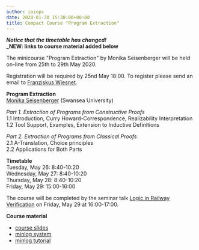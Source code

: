 ```yaml
---
author: ioiops
date: 2020-01-30 15:30:00+00:00
title: Compact Course "Program Extraction"
---
```


**_Notice that the timetable has changed!_**\
**_NEW: links to course material added below**

The minicourse "Program Extraction" by Monika Seisenberger will be held on-line from 25th to 29th May 2020.

Registration will be required by 25nd May 18:00. To register please send an email to [Franziskus Wiesnet](mailto:franziskus.wiesnet@unitn.it).

**Program Extraction**\
[Monika Seisenberger](https://www.swansea.ac.uk/staff/science/computer-science/m.seisenberger/) (Swansea University)

_Part 1. Extraction of Programs from Constructive Proofs_\
1.1 Introduction, Curry Howard-Correspondence, Realizability Interpretation\
1.2 Tool Support, Examples, Extension to Inductive Definitions

_Part 2. Extraction of Programs from Classical Proofs_\
2.1 A-Translation, Choice principles\
2.2 Applications for Both Parts

**Timetable**\
Tuesday, May 26: 8:40-10:20\
Wednesday, May 27: 8:40-10:20\
Thursday, May 28: 8:40-10:20\
Friday, May 29: 15:00-16:00

The course will be completed by the seminar talk [Logic in Railway Verification](https://www.logicverona.it/2020-05-29-departmental-seminar.html) on Friday, May 29 at 16:00-17:00.

**Course material**
- [course slides](http://www.cs.swan.ac.uk/~csmona/Verona-ProgramExtraction.pdf)
- [minlog system](www.minlog-system.de)
- [minlog tutorial](http://www.cs.swan.ac.uk/~csmona/tutor.pdf)

